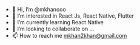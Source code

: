 - 👋 Hi, I’m @mkhanooo
- 👀 I’m interested in React Js, React Native, Flutter
- 🌱 I’m currently learning React Native
- 💞️ I’m looking to collaborate on ...
- 📫 How to reach me mkhan2khan@gmail.com

<!---
mkhanooo/mkhanooo is a ✨ special ✨ repository because its `README.md` (this file) appears on your GitHub profile.
You can click the Preview link to take a look at your changes.
--->
